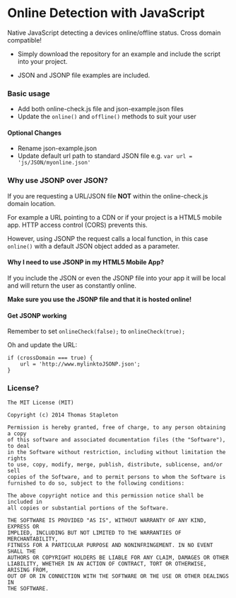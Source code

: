 Online Detection with JavaScript
==========================
Native JavaScript detecting a devices online/offline status. Cross domain compatible!

- Simply download the repository for an example and include the script into your project.

- JSON and JSONP file examples are included.

### Basic usage
- Add both online-check.js file and json-example.json files
- Update the `online()` and `offline()` methods to suit your user

#### Optional Changes
- Rename json-example.json
- Update default url path to standard JSON file e.g. `var url = 'js/JSON/myonline.json'`

### Why use JSONP over JSON?
If you are requesting a URL/JSON file **NOT** within the online-check.js domain location. 

For example a URL pointing to a CDN or if your project is a HTML5 mobile app. HTTP access control (CORS) prevents this. 

However, using JSONP the request calls a local function, in this case `online()` with a default JSON object added as a parameter.

#### Why I need to use JSONP in my HTML5 Mobile App?

If you include the JSON or even the JSONP file into your app it will be local and will return the user as constantly online. 

**Make sure you use the JSONP file and that it is hosted online!**

#### Get JSONP working

Remember to set `onlineCheck(false);` to `onlineCheck(true);`

Oh and update the URL:

    if (crossDomain === true) {
        url = 'http://www.mylinktoJSONP.json';
    }

### License?
```
The MIT License (MIT)

Copyright (c) 2014 Thomas Stapleton

Permission is hereby granted, free of charge, to any person obtaining a copy
of this software and associated documentation files (the "Software"), to deal
in the Software without restriction, including without limitation the rights
to use, copy, modify, merge, publish, distribute, sublicense, and/or sell
copies of the Software, and to permit persons to whom the Software is
furnished to do so, subject to the following conditions:

The above copyright notice and this permission notice shall be included in
all copies or substantial portions of the Software.

THE SOFTWARE IS PROVIDED "AS IS", WITHOUT WARRANTY OF ANY KIND, EXPRESS OR
IMPLIED, INCLUDING BUT NOT LIMITED TO THE WARRANTIES OF MERCHANTABILITY,
FITNESS FOR A PARTICULAR PURPOSE AND NONINFRINGEMENT. IN NO EVENT SHALL THE
AUTHORS OR COPYRIGHT HOLDERS BE LIABLE FOR ANY CLAIM, DAMAGES OR OTHER
LIABILITY, WHETHER IN AN ACTION OF CONTRACT, TORT OR OTHERWISE, ARISING FROM,
OUT OF OR IN CONNECTION WITH THE SOFTWARE OR THE USE OR OTHER DEALINGS IN
THE SOFTWARE.
